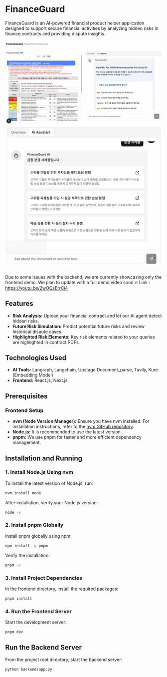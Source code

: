 

# FinanceGuard

FinanceGuard is an AI-powered financial product helper application designed to support secure financial activities by analyzing hidden risks in finance contracts and providing dispute insights.

<img src="./fig_main.png" alt="FinanceGuard Main" width="600" />
<img src="./fig_dispute_cases.png" alt="FinanceGuard Disputes" width="600" />

Due to some issues with the backend, we are currently showcasing only the frontend demo. We plan to update with a full demo video soon.🔥
Link : https://youtu.be/2wOQsErrCi4
## Features

- **Risk Analysis:** Upload your financial contract and let our AI agent detect hidden risks.
- **Future Risk Simulation:** Predict potential future risks and review historical dispute cases.
- **Highlighted Risk Elements:** Key risk elements related to your queries are highlighted in contract PDFs.

## Technologies Used

- **AI Tools:** Langraph, Langchain, Upstage Document_parse, Tavily, Kure (Embedding Model)
- **Frontend:** React.js, Next.js

## Prerequisites

### Frontend Setup

- **nvm (Node Version Manager):** Ensure you have nvm installed. For installation instructions, refer to the [nvm GitHub repository](https://github.com/nvm-sh/nvm).
- **Node.js:** It is recommended to use the latest version.
- **pnpm:** We use pnpm for faster and more efficient dependency management.

## Installation and Running

### 1. Install Node.js Using nvm

To install the latest version of Node.js, run:
```bash
nvm install node
```
After installation, verify your Node.js version:
```bash
node -v
```

### 2. Install pnpm Globally

Install pnpm globally using npm:
```bash
npm install -g pnpm
```
Verify the installation:
```bash
pnpm -v
```

### 3. Install Project Dependencies

In the frontend directory, install the required packages:
```bash
pnpm install
```

### 4. Run the Frontend Server

Start the development server:
```bash
pnpm dev
```

## Run the Backend Server

From the project root directory, start the backend server:
```bash
python backend/app.py
```
